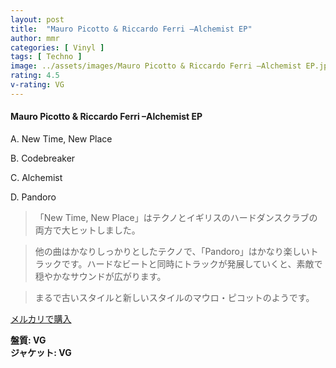 ```yaml
---
layout: post
title:  "Mauro Picotto & Riccardo Ferri –Alchemist EP"
author: mmr
categories: [ Vinyl ]
tags: [ Techno ]
image: ../assets/images/Mauro Picotto & Riccardo Ferri –Alchemist EP.jpg
rating: 4.5
v-rating: VG
---
```


#### Mauro Picotto & Riccardo Ferri –Alchemist EP

A. New Time, New Place

B. Codebreaker

C. Alchemist

D. Pandoro

> 「New Time, New Place」はテクノとイギリスのハードダンスクラブの両方で大ヒットしました。

> 他の曲はかなりしっかりとしたテクノで、「Pandoro」はかなり楽しいトラックです。ハードなビートと同時にトラックが発展していくと、素敵で穏やかなサウンドが広がります。

> まるで古いスタイルと新しいスタイルのマウロ・ピコットのようです。

[メルカリで購入](https://jp.mercari.com/item/m43683328945)

<div class="mt-4 mb-4 d-flex align-items-center">
<strong class="mr-1">盤質: VG</strong>
</div>
<div class="mt-4 mb-4 d-flex align-items-center">
<strong class="mr-1">ジャケット: VG</strong>
</div>
